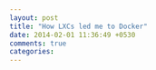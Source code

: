 ```yaml
---
layout: post
title: "How LXCs led me to Docker"
date: 2014-02-01 11:36:49 +0530
comments: true
categories: 
---
```

